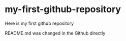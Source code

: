 # my-first-github-repository
Here is my first github repository

README.md was changed in the Github directly
